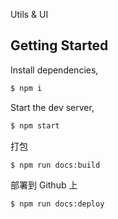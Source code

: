 Utils & UI

## Getting Started

Install dependencies,

```bash
$ npm i
```

Start the dev server,

```bash
$ npm start
```

打包

```bash
$ npm run docs:build
```

部署到 Github 上

```bash
$ npm run docs:deploy
```
